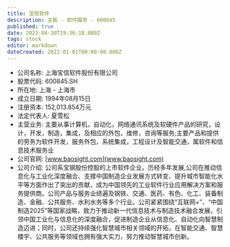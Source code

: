 ```yaml
---
title: 宝信软件
description: 主板 - 软件服务 - 600845
published: true
date: 2022-04-30T19:36:18.000Z
tags: stock
editor: markdown
dateCreated: 2022-01-01T00:00:00.000Z
---
```


- 公司名称: 上海宝信软件股份有限公司
- 股票代码: 600845.SH
- 所在地: 上海 - 上海市
- 成立日期: 1994年08月15日
- 注册资本: 152,013.854万元
- 法定代表人: 夏雪松
- 主营业务: 主要从事计算机，自动化，网络通讯系统及软硬件产品的研究，设计，开发，制造，集成，及相应的外包，维修，咨询等服务;主要产品和提供的劳务为软件开发，服务外包，系统集成，工程设计及智能交通，属软件和信息技术服务业
- 公司官网: [www.baosight.com](www.baosight.com)
- 公司介绍: 公司系宝钢股份控股的上市软件企业。历经多年发展,公司在推动信息化与工业化深度融合、支撑中国制造企业发展方式转变、提升城市智能化水平等方面作出了突出的贡献，成为中国领先的工业软件行业应用解决方案和服务提供商。公司产品与服务业绩遍及钢铁、交通、医药、有色、化工、装备制造、金融、公共服务、水利水务等多个行业。公司紧紧围绕“互联网+”、“中国制造2025”等国家战略，致力于推动新一代信息技术与制造技术融合发展，引领中国工业化与信息化的深度融合，促进制造企业从信息化、自动化向智慧制造迈进；同时，公司还持续强化智慧城市相关领域的开拓，在智能交通、智慧楼宇、公共服务等领域也拥有强大实力，努力推动智慧城市创新。


